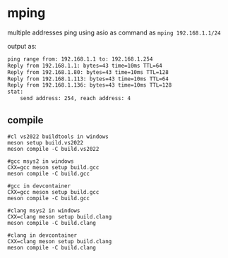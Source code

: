 # mping
multiple addresses ping using asio as command as `mping 192.168.1.1/24`

output as:

```cmd
ping range from: 192.168.1.1 to: 192.168.1.254
Reply from 192.168.1.1: bytes=43 time=10ms TTL=64
Reply from 192.168.1.80: bytes=43 time=10ms TTL=128
Reply from 192.168.1.113: bytes=43 time=10ms TTL=64
Reply from 192.168.1.136: bytes=43 time=10ms TTL=128
stat:
    send address: 254, reach address: 4
```

## compile

```shell
#cl vs2022 buildtools in windows
meson setup build.vs2022
meson compile -C build.vs2022
```

```shell
#gcc msys2 in windows
CXX=gcc meson setup build.gcc
meson compile -C build.gcc
```

```shell
#gcc in devcontainer
CXX=gcc meson setup build.gcc
meson compile -C build.gcc
```

```shell
#clang msys2 in windows
CXX=clang meson setup build.clang
meson compile -C build.clang
```

```shell
#clang in devcontainer
CXX=clang meson setup build.clang
meson compile -C build.clang
```